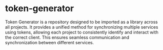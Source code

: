 # token-generator
Token Generator is a repository designed to be imported as a library across all projects. It provides a unified method for synchronizing multiple services using tokens, allowing each project to consistently identify and interact with the correct client. This ensures seamless communication and synchronization between different services.

